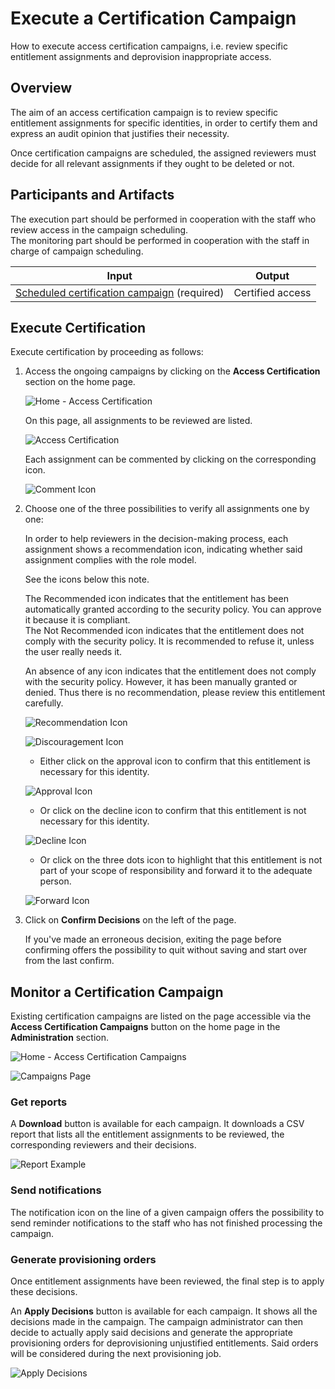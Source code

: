 # Execute a Certification Campaign

How to execute access certification campaigns, i.e. review specific entitlement assignments and
deprovision inappropriate access.

## Overview

The aim of an access certification campaign is to review specific entitlement assignments for
specific identities, in order to certify them and express an audit opinion that justifies their
necessity.

Once certification campaigns are scheduled, the assigned reviewers must decide for all relevant
assignments if they ought to be deleted or not.

## Participants and Artifacts

The execution part should be performed in cooperation with the staff who review access in the
campaign scheduling.  
 The monitoring part should be performed in cooperation with the staff in charge of campaign
scheduling.

| Input                                                                                                                                                                            | Output           |
| -------------------------------------------------------------------------------------------------------------------------------------------------------------------------------- | ---------------- |
| [Scheduled certification campaign](/docs/identitymanager/6.1/identitymanager/user-guide/administrate/access-certification/certification-campaign-scheduling/index.md) (required) | Certified access |

## Execute Certification

Execute certification by proceeding as follows:

1. Access the ongoing campaigns by clicking on the **Access Certification** section on the home
   page.

   ![Home - Access Certification](/img/versioned_docs/identitymanager_6.1/identitymanager/user-guide/administrate/access-certification/certification-campaign-execution/home_accesscertification_v523.webp)

   On this page, all assignments to be reviewed are listed.

   ![Access Certification](/img/versioned_docs/identitymanager_6.1/identitymanager/user-guide/administrate/access-certification/certification-campaign-execution/certifcampaign_accesscertification_v602.webp)

   Each assignment can be commented by clicking on the corresponding icon.

   ![Comment Icon](/img/versioned_docs/identitymanager_6.1/identitymanager/user-guide/administrate/access-certification/certification-campaign-execution/certifcampaign_iconcomment_v522.svg)

2. Choose one of the three possibilities to verify all assignments one by one:

   In order to help reviewers in the decision-making process, each assignment shows a
   recommendation icon, indicating whether said assignment complies with the role model.

   See the icons below this note.

   The Recommended icon indicates that the entitlement has been automatically granted according to
   the security policy. You can approve it because it is compliant.  
   The Not Recommended icon indicates that the entitlement does not comply with the security
   policy. It is recommended to refuse it, unless the user really needs it.

   An absence of any icon indicates that the entitlement does not comply with the security policy.
   However, it has been manually granted or denied. Thus there is no recommendation, please review
   this entitlement carefully.

   ![Recommendation Icon](/img/versioned_docs/identitymanager_6.1/identitymanager/user-guide/administrate/access-certification/certification-campaign-execution/certifcampaign_iconrecommendation_v522.svg)

   ![Discouragement Icon](/img/versioned_docs/identitymanager_6.1/identitymanager/user-guide/administrate/access-certification/certification-campaign-execution/certifcampaign_icondiscouragement_v522.svg)

   - Either click on the approval icon to confirm that this entitlement is necessary for this
     identity.

   ![Approval Icon](/img/versioned_docs/identitymanager_6.1/identitymanager/user-guide/administrate/access-certification/certification-campaign-execution/certifcampaign_iconapproval_v522.svg)

   - Or click on the decline icon to confirm that this entitlement is not necessary for this
     identity.

   ![Decline Icon](/img/versioned_docs/identitymanager_6.1/identitymanager/user-guide/set-up/connect-system/connection-creation/certifcampaign_icondecline_v522.svg)

   - Or click on the three dots icon to highlight that this entitlement is not part of your scope
     of responsibility and forward it to the adequate person.

   ![Forward Icon](/img/versioned_docs/identitymanager_6.1/identitymanager/user-guide/administrate/access-certification/certification-campaign-execution/certifcampaign_iconforward_v522.svg)

3. Click on **Confirm Decisions** on the left of the page.

   If you've made an erroneous decision, exiting the page before confirming offers the possibility
   to quit without saving and start over from the last confirm.

## Monitor a Certification Campaign

Existing certification campaigns are listed on the page accessible via the **Access Certification
Campaigns** button on the home page in the **Administration** section.

![Home - Access Certification Campaigns](/img/versioned_docs/identitymanager_6.1/identitymanager/user-guide/administrate/access-certification/certification-campaign-scheduling/home_accesscertificationcampaigns_v602.webp)

![Campaigns Page](/img/versioned_docs/identitymanager_6.1/identitymanager/user-guide/administrate/access-certification/certification-campaign-execution/certifcampaign_campaigns_v602.webp)

### Get reports

A **Download** button is available for each campaign. It downloads a CSV report that lists all the
entitlement assignments to be reviewed, the corresponding reviewers and their decisions.

![Report Example](/img/versioned_docs/identitymanager_6.1/identitymanager/user-guide/administrate/access-certification/certification-campaign-execution/certifcampaign_decisions_v522.webp)

### Send notifications

The notification icon on the line of a given campaign offers the possibility to send reminder
notifications to the staff who has not finished processing the campaign.

### Generate provisioning orders

Once entitlement assignments have been reviewed, the final step is to apply these decisions.

An **Apply Decisions** button is available for each campaign. It shows all the decisions made in the
campaign. The campaign administrator can then decide to actually apply said decisions and generate
the appropriate provisioning orders for deprovisioning unjustified entitlements. Said orders will be
considered during the next provisioning job.

![Apply Decisions](/img/versioned_docs/identitymanager_6.1/identitymanager/user-guide/administrate/access-certification/certification-campaign-execution/certifcampaign_applydecisions_v602.webp)
